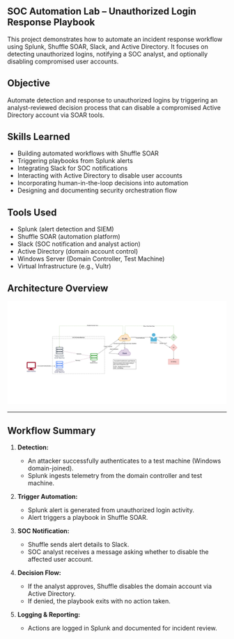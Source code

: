 ## SOC Automation Lab – Unauthorized Login Response Playbook

This project demonstrates how to automate an incident response workflow using Splunk, Shuffle SOAR, Slack, and Active Directory. It focuses on detecting unauthorized logins, notifying a SOC analyst, and optionally disabling compromised user accounts.

## **Objective**

Automate detection and response to unauthorized logins by triggering an analyst-reviewed decision process that can disable a compromised Active Directory account via SOAR tools.

## **Skills Learned**

- Building automated workflows with Shuffle SOAR  
- Triggering playbooks from Splunk alerts  
- Integrating Slack for SOC notifications  
- Interacting with Active Directory to disable user accounts  
- Incorporating human-in-the-loop decisions into automation  
- Designing and documenting security orchestration flow

## **Tools Used**

- Splunk (alert detection and SIEM)  
- Shuffle SOAR (automation platform)  
- Slack (SOC notification and analyst action)  
- Active Directory (domain account control)  
- Windows Server (Domain Controller, Test Machine)  
- Virtual Infrastructure (e.g., Vultr)

## **Architecture Overview**

[<img src="./Architecture%20Overview.png" width="1000"/>](./Architecture%20Overview.png)

---

## **Workflow Summary**

1. **Detection:**
   - An attacker successfully authenticates to a test machine (Windows domain-joined).
   - Splunk ingests telemetry from the domain controller and test machine.

2. **Trigger Automation:**
   - Splunk alert is generated from unauthorized login activity.
   - Alert triggers a playbook in Shuffle SOAR.

3. **SOC Notification:**
   - Shuffle sends alert details to Slack.
   - SOC analyst receives a message asking whether to disable the affected user account.

4. **Decision Flow:**
   - If the analyst approves, Shuffle disables the domain account via Active Directory.
   - If denied, the playbook exits with no action taken.

5. **Logging & Reporting:**
   - Actions are logged in Splunk and documented for incident review.
